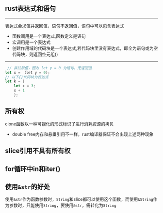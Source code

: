 ##  rust表达式和语句
----------------------------
  表达式会求值并返回值，语句不返回值，语句中可以包含表达式
-  函数调用是一个表达式,函数定义是语句
-  宏调用是一个表达式
-  创建作用域的代码块是一个表达式,若代码块里没有表达式，即全为语句或为空代码块，则返回空元组()
---------------------------------

```rust
 // 非法赋值，因为 let y = 0 为语句，无返回值
let x = （let y = 0);
// 以下{}代码块为表达式
let k = { 
    let x = 3;
    x + 1
    };
```

## 所有权

  clone函数以一种可视化的形式标识了进行消耗资源的拷贝
  - double free内存和悬垂引用不一样，rust编译器保证不会出现上述两种现象

## slice引用不具有所有权

## for循环中in和iter()

## 使用`&str`的好处

使用`&str`作为函数参数时，`String`和slice都可以使用这个函数，而使用`&String`作为参数时，只能使用`String`，要使用`&str`，需转化为`String`



